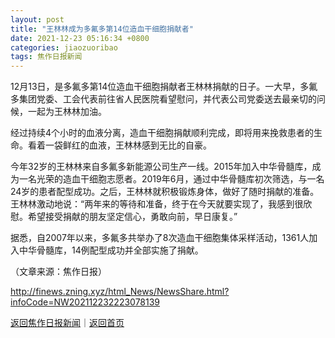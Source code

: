 ```yaml
---
layout: post
title: "王林林成为多氟多第14位造血干细胞捐献者"
date: 2021-12-23 05:16:34 +0800
categories: jiaozuoribao
tags: 焦作日报新闻
---
```

<p>12月13日，是多氟多第14位造血干细胞捐献者王林林捐献的日子。一大早，多氟多集团党委、工会代表前往省人民医院看望慰问，并代表公司党委送去最亲切的问候，一起为王林林加油。</p>
 <p>经过持续4个小时的血液分离，造血干细胞捐献顺利完成，即将用来挽救患者的生命。看着一袋鲜红的血液，王林林感到无比的自豪。</p>
 <p>今年32岁的王林林来自多氟多新能源公司生产一线。2015年加入中华骨髓库，成为一名光荣的造血干细胞志愿者。2019年6月，通过中华骨髓库初次筛选，与一名24岁的患者配型成功。之后，王林林就积极锻炼身体，做好了随时捐献的准备。王林林激动地说：“两年来的等待和准备，终于在今天就要实现了，我感到很欣慰。希望接受捐献的朋友坚定信心，勇敢向前，早日康复。”</p>
 <p>据悉，自2007年以来，多氟多共举办了8次造血干细胞集体采样活动，1361人加入中华骨髓库，14例配型成功并全部实施了捐献。</p><p class="em_media">（文章来源：焦作日报）</p>

<http://finews.zning.xyz/html_News/NewsShare.html?infoCode=NW202112232223078139>

[返回焦作日报新闻](//finews.withounder.com/category/jiaozuoribao.html)｜[返回首页](//finews.withounder.com/)